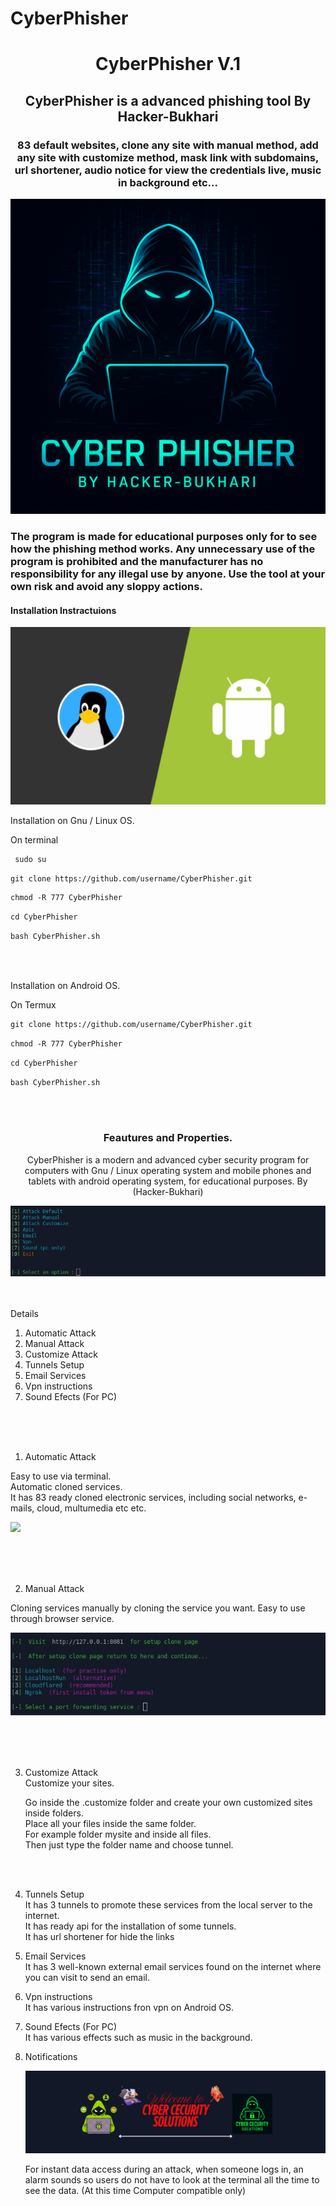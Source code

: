 # CyberPhisher

 <h1 align="center"> CyberPhisher V.1 </h1>
 
 <h2 align="center"> CyberPhisher is a advanced phishing tool  By Hacker-Bukhari</h2>
 
 <h3 align="center"> 83 default websites, clone any site with manual method, add any site with customize method,  mask link with subdomains, url shortener, audio notice for view the credentials live, music in background etc...  </h3>

<p align="center">
<img src="sc/logo.png">  </br>
</p>


<h3>

The program is made for educational purposes only for to see how the phishing method works.
Any unnecessary use of the program is prohibited and the manufacturer has no responsibility for any illegal use by anyone.
Use the tool at your own risk and avoid any sloppy actions.

 </h3>


<h4> Installation Instractuions </h4>

<img src="sc/os.png">

<p>

Installation on Gnu / Linux OS. </br>

On terminal </br>

```diff
 sudo su 
```

```diff
git clone https://github.com/username/CyberPhisher.git
```
```diff
chmod -R 777 CyberPhisher 
```

```diff
cd CyberPhisher
```

```diff
bash CyberPhisher.sh
```

</br> </br>


Installation on Android OS. </br>

On Termux </br>

```diff
git clone https://github.com/username/CyberPhisher.git
```

```diff
chmod -R 777 CyberPhisher 
```

```diff
cd CyberPhisher 
```

```diff
bash CyberPhisher.sh
```

</br> </br>

</p>



<h3 align="center">
Feautures and Properties.
</h3>

<p align="center">
CyberPhisher is a modern and advanced cyber security program for computers with Gnu / Linux operating system and mobile phones and tablets with android operating system, for educational purposes. By (Hacker-Bukhari)
</p>

 
<img src="sc/sc_new3.png"> <br/> <br/> <br/>

 
<p>
 
Details
 
1) Automatic Attack
2) Manual Attack
3) Customize Attack
4) Tunnels Setup 
5) Email Services
6) Vpn instructions
7) Sound Efects (For PC)
 
</p>

<br/> <br/> <br/> 

<p>
 
1) Automatic Attack

Easy to use via terminal. </br>
Automatic cloned services. </br>
It has 83 ready cloned electronic services, including social networks, e-mails, cloud, multumedia etc etc. </br>
 
<img src="sc/sc_auto.gif">
</p>

<br/> <br/> <br/> 

<p>
 
2) Manual Attack 
 
Cloning services manually by cloning the service you want.
Easy to use through browser service.
 
<img src="sc/sc_manual.gif">

<p> 
 
<br/> <br/> <br/>  


<p>


3) Customize Attack <br/>
   Customize your sites. <br/>
   
   Go inside the .customize folder 
and create your own customized sites inside folders. <br/>
Place all your files inside the same folder.  <br/>
For example folder mysite and inside all files. <br/>
Then just type the folder name and choose tunnel.  

<br/> <br/>  


4) Tunnels Setup </br>
   It has 3 tunnels to promote these services from the local server to the internet. </br>
   It has ready api for the installation of some tunnels.  </br>
   It has url shortener for hide the links </br>


5) Email Services </br>
   It has 3 well-known external email services found on the internet where you can visit to send an email. </br>



6) Vpn instructions </br>
   It has various instructions fron vpn on Android OS. </br>



7) Sound Efects (For PC) </br> 
   It has various effects such as music in the background. </br> 
 
 
8) Notifications
    
   <img src="sc/notice.jpeg"> 

   For instant data access during an attack, when someone logs in, an alarm sounds so users do not have to look at      the terminal all the time to see the data. 
   (At this time Computer compatible only)

</p> 
